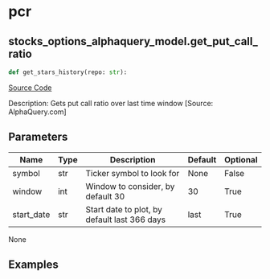# pcr

## stocks_options_alphaquery_model.get_put_call_ratio

```python
def get_stars_history(repo: str):
```
[Source Code](https://github.com/OpenBB-finance/OpenBBTerminal/tree/main/openbb_terminal/stocks/options/alphaquery_model.py#L15)

Description: Gets put call ratio over last time window [Source: AlphaQuery.com]

## Parameters

| Name | Type | Description | Default | Optional |
| ---- | ---- | ----------- | ------- | -------- |
| symbol | str | Ticker symbol to look for | None | False |
| window | int | Window to consider, by default 30 | 30 | True |
| start_date | str | Start date to plot, by default last 366 days | last | True |

None

## Examples


